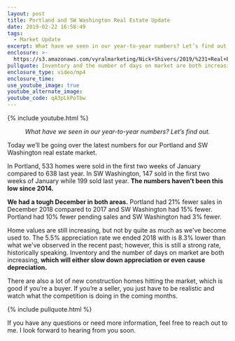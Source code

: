 ```yaml
---
layout: post
title: Portland and SW Washington Real Estate Update
date: 2019-02-22 16:58:49
tags:
  - Market Update
excerpt: What have we seen in our year-to-year numbers? Let’s find out.
enclosure: >-
  https://s3.amazonaws.com/vyralmarketing/Nick+Shivers/2019/%231+Real+Estate+Team+in+the+Portland+Metro+_+SW+Washington+Market+Update.mp4
pullquote: Inventory and the number of days on market are both increasing.
enclosure_type: video/mp4
enclosure_time:
use_youtube_image: true
youtube_alternate_image:
youtube_code: qA3pLkPoTbw
---
```


{% include youtube.html %}

<p style="text-align: center;"><em>What have we seen in our year-to-year numbers? Let’s find out.</em></p>

Today we’ll be going over the latest numbers for our Portland and SW Washington real estate market.

In Portland, 533 homes were sold in the first two weeks of January compared to 638 last year. In SW Washington, 147 sold in the first two weeks of January while 199 sold last year. **The numbers haven’t been this low since 2014.**

**We had a tough December in both areas.** Portland had 21% fewer sales in December 2018 compared to 2017 and SW Washington had 15% fewer. Portland had 10% fewer pending sales and SW Washington had 3% fewer.&nbsp;

Home values are still increasing, but not by quite as much as we've become used to. The 5.5% appreciation rate we ended 2018 with is 8.3% lower than what we've observed in the recent past; however, this is still a strong rate, historically speaking. Inventory and the number of days on market are both increasing, **which will either slow down appreciation or even cause depreciation.&nbsp;**

There are also a lot of new construction homes hitting the market, which is good if you’re a buyer. If you’re a seller, you just have to be realistic and watch what the competition is doing in the coming months.

{% include pullquote.html %}

If you have any questions or need more information, feel free to reach out to me. I look forward to hearing from you soon.